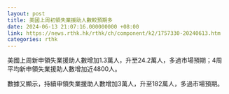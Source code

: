 ```yaml
---
layout: post
title: 美國上周初領失業援助人數較預期多
date: 2024-06-13 21:07:16.000000000 +08:00
link: https://news.rthk.hk/rthk/ch/component/k2/1757330-20240613.htm
categories: rthk
---
```


美國上周新申領失業援助人數增加1.3萬人，升至24.2萬人，多過市場預期；4周平均新申領失業援助人數增加近4800人。

數據又顯示，持續申領失業援助人數增加3萬人，升至182萬人，多過市場預期。
